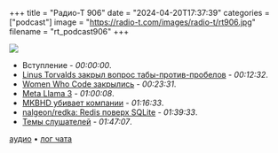 +++
title = "Радио-Т 906"
date = "2024-04-20T17:37:39"
categories = ["podcast"]
image = "https://radio-t.com/images/radio-t/rt906.jpg"
filename = "rt_podcast906"
+++

![](https://radio-t.com/images/radio-t/rt906.jpg)

- Вступление - *00:00:00*.
- [Linus Torvalds закрыл вопрос табы-против-пробелов](https://arstechnica.com/gadgets/2024/04/linus-torvalds-reiterates-his-tabs-versus-spaces-stance-with-a-kernel-trap/) - *00:12:32*.
- [Women Who Code закрылись](https://womenwhocode.com/blog/the-end-of-an-era-women-who-code-closing) - *00:23:31*.
- [Meta Llama 3](https://ai.meta.com/blog/meta-llama-3/) - *01:00:08*.
- [MKBHD убивает компании](https://techcrunch.com/2024/04/17/mkbhd-humane-ai-review-fisker/) - *01:16:33*.
- [nalgeon/redka: Redis поверх SQLite](https://github.com/nalgeon/redka) - *01:39:33*.
- [Темы слушателей](https://radio-t.com/p/2024/04/16/prep-906/) - *01:47:07*.


[аудио](https://cdn.radio-t.com/rt_podcast906.mp3) • [лог чата](https://chat.radio-t.com/logs/radio-t-906.html)
<audio src="https://cdn.radio-t.com/rt_podcast906.mp3" preload="none"></audio>
